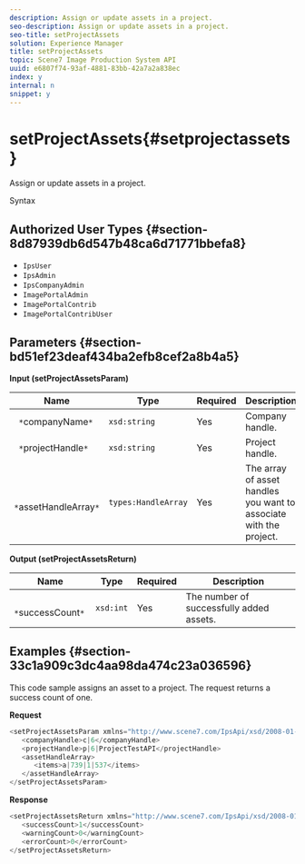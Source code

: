 ```yaml
---
description: Assign or update assets in a project.
seo-description: Assign or update assets in a project.
seo-title: setProjectAssets
solution: Experience Manager
title: setProjectAssets
topic: Scene7 Image Production System API
uuid: e6807f74-93af-4881-83bb-42a7a2a838ec
index: y
internal: n
snippet: y
---
```


# setProjectAssets{#setprojectassets}

Assign or update assets in a project.

 Syntax 

## Authorized User Types {#section-8d87939db6d547b48ca6d71771bbefa8}

* `IpsUser` 
* `IpsAdmin` 
* `IpsCompanyAdmin` 
* `ImagePortalAdmin` 
* `ImagePortalContrib` 
* `ImagePortalContribUser`

## Parameters {#section-bd51ef23deaf434ba2efb8cef2a8b4a5}

**Input (setProjectAssetsParam)** 

|  Name  | Type  | Required  | Description  |
|---|---|---|---|
|  ` *`companyName`*`  | `xsd:string`  | Yes  | Company handle.  |
|  ` *`projectHandle`*`  | `xsd:string`  | Yes  | Project handle.  |
|  ` *`assetHandleArray`*`  | `types:HandleArray`  | Yes  | The array of asset handles you want to associate with the project.  |

**Output (setProjectAssetsReturn)** 

|  Name  | Type  | Required  | Description  |
|---|---|---|---|
|  ` *`successCount`*`  | `xsd:int`  | Yes  | The number of successfully added assets.  |

## Examples {#section-33c1a909c3dc4aa98da474c23a036596}

This code sample assigns an asset to a project. The request returns a success count of one.

**Request** 

```java
<setProjectAssetsParam xmlns="http://www.scene7.com/IpsApi/xsd/2008-01-15">
   <companyHandle>c|6</companyHandle>
   <projectHandle>p|6|ProjectTestAPI</projectHandle>
   <assetHandleArray>
      <items>a|739|1|537</items>
   </assetHandleArray>
</setProjectAssetsParam>
```

**Response** 

```java
<setProjectAssetsReturn xmlns="http://www.scene7.com/IpsApi/xsd/2008-01-15">
   <successCount>1</successCount>
   <warningCount>0</warningCount>
   <errorCount>0</errorCount>
</setProjectAssetsReturn>
```

